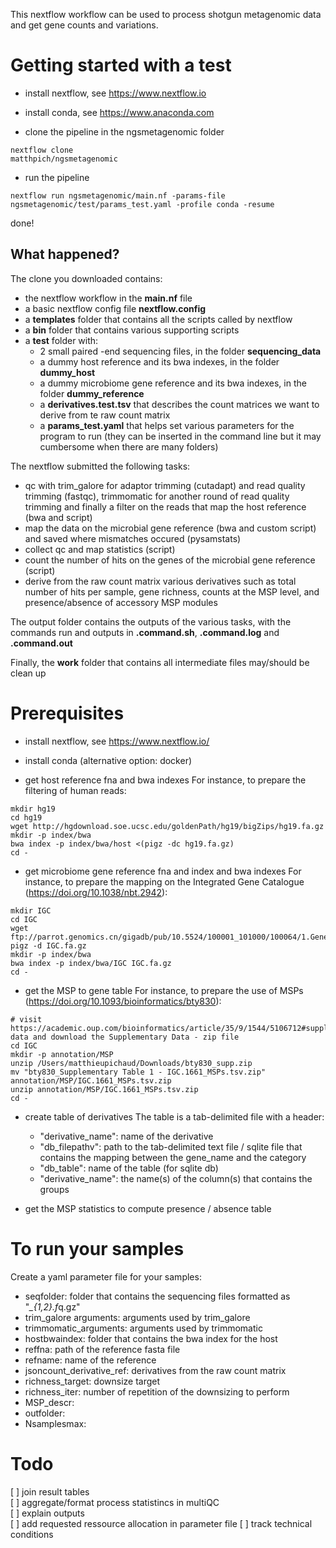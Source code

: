 This nextflow workflow can be used to process shotgun metagenomic data and get gene counts and variations.


# Getting started with a test

- install nextflow, see https://www.nextflow.io

- install conda, see https://www.anaconda.com

- clone the pipeline in the ngsmetagenomic folder  
```
nextflow clone 
matthpich/ngsmetagenomic
```
- run the pipeline
```
nextflow run ngsmetagenomic/main.nf -params-file ngsmetagenomic/test/params_test.yaml -profile conda -resume
```
done!

## What happened?

The clone you downloaded contains:
- the nextflow workflow in the **main.nf** file
- a basic nextflow config file **nextflow.config**
- a **templates** folder that contains all the scripts called by nextflow
- a **bin** folder that contains various supporting scripts
- a **test** folder with:
    - 2 small paired -end sequencing files, in the folder **sequencing_data**
    - a dummy host reference and its bwa indexes, in the folder **dummy_host**
    - a dummy microbiome gene reference and its bwa indexes, in the folder **dummy_reference**
    - a **derivatives.test.tsv** that describes the count matrices we want to derive from te raw count matrix
    - a **params_test.yaml** that helps set various parameters for the program to run (they can be inserted in the command line but it may cumbersome when there are many folders)

The nextflow submitted the following tasks:
- qc with trim_galore for adaptor trimming (cutadapt) and read quality trimming (fastqc), trimmomatic for another round of read quality trimming and finally a filter on the reads that map the host reference (bwa and script)
- map the data on the microbial gene reference (bwa and custom script) and saved where mismatches occured (pysamstats)
- collect qc and map statistics (script)
- count the number of hits on the genes of the microbial gene reference (script)
- derive from the raw count matrix various derivatives such as total number of hits per sample, gene richness, counts at the MSP level, and presence/absence of accessory MSP modules

The output folder contains the outputs of the various tasks, with the commands run and outputs in **.command.sh**, **.command.log** and **.command.out**

Finally, the **work** folder that contains all intermediate files may/should be clean up 



# Prerequisites

- install nextflow, see https://www.nextflow.io/

- install conda (alternative option: docker)

- get host reference fna and bwa indexes
For instance, to prepare the filtering of human reads:
```
mkdir hg19
cd hg19
wget http://hgdownload.soe.ucsc.edu/goldenPath/hg19/bigZips/hg19.fa.gz
mkdir -p index/bwa 
bwa index -p index/bwa/host <(pigz -dc hg19.fa.gz)
cd -
```

- get microbiome gene reference fna and index and bwa indexes
For instance, to prepare the mapping on the Integrated Gene Catalogue (https://doi.org/10.1038/nbt.2942):
```
mkdir IGC
cd IGC
wget ftp://parrot.genomics.cn/gigadb/pub/10.5524/100001_101000/100064/1.GeneCatalogs/IGC.fa.gz
pigz -d IGC.fa.gz
mkdir -p index/bwa
bwa index -p index/bwa/IGC IGC.fa.gz
cd -
```

- get the MSP to gene table
For instance, to prepare the use of MSPs (https://doi.org/10.1093/bioinformatics/bty830):
```
# visit https://academic.oup.com/bioinformatics/article/35/9/1544/5106712#supplementary-data and download the Supplementary Data - zip file
cd IGC
mkdir -p annotation/MSP
unzip /Users/matthieupichaud/Downloads/bty830_supp.zip
mv "bty830_Supplementary Table 1 - IGC.1661_MSPs.tsv.zip" annotation/MSP/IGC.1661_MSPs.tsv.zip
unzip annotation/MSP/IGC.1661_MSPs.tsv.zip
cd -
```

- create table of derivatives
The table is a tab-delimited file with a header:
    - "derivative_name": name of the derivative
    - "db\_filepathv": path to the tab-delimited text file / sqlite file that contains the mapping between the gene\_name and the category
    - "db_table": name of the table (for sqlite db)
    - "derivative_name": the name(s) of the column(s) that contains the groups


- get the MSP statistics to compute presence / absence table

# To run your samples

Create a yaml parameter file for your samples:
- seqfolder: folder that contains the sequencing files formatted as "*_{1,2}.f*q.gz"
- trim\_galore arguments: arguments used by trim\_galore
- trimmomatic\_arguments: arguments used by trimmomatic
- hostbwaindex: folder that contains the bwa index for the host
- reffna: path of the reference fasta file
- refname: name of the reference
- jsoncount\_derivative\_ref: derivatives from the raw count matrix
- richness_target: downsize target
- richness_iter: number of repetition of the downsizing to perform
- MSP_descr: 
- outfolder:
- Nsamplesmax:


# Todo

[ ] join result tables  
[ ] aggregate/format process statistincs in multiQC  
[ ] explain outputs  
[ ] add requested ressource allocation in parameter file
[ ] track technical conditions


